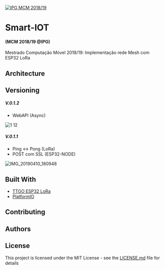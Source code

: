 <a href="http://mcm.ipg.pt"><img src="http://www.ipg.pt/website/imgs/logotipo_ipg.jpg" title="IPG(MCM)" alt="IPG MCM 2018/19"></a>

# Smart-IOT
#### (MCM 2018/19 @IPG)
Mestrado Computação Móvel 2018/19: Implementação rede Mesh com ESP32 LoRa

## Architecture


## Versioning
##### V.0.1.2

* WebAPI (Async)

![1 12](https://user-images.githubusercontent.com/2634610/55960148-19274600-5c64-11e9-9429-b1ace16907a9.PNG)

##### V.0.1.1

* Ping <-> Pong (LoRa)
* POST com SSL (ESP32-NODE)

![IMG_20190410_180948](https://user-images.githubusercontent.com/2634610/55899368-85e70580-5bbc-11e9-8db2-6111620d54fc.jpg)

## Built With

* [TTGO ESP32 LoRa](https://eu.banggood.com/buy/ttgo.html?zf=31340941)
* [PlatformIO](https://platformio.org/)


## Contributing


## Authors

## License

This project is licensed under the MIT License - see the [LICENSE.md](LICENSE.md) file for details
